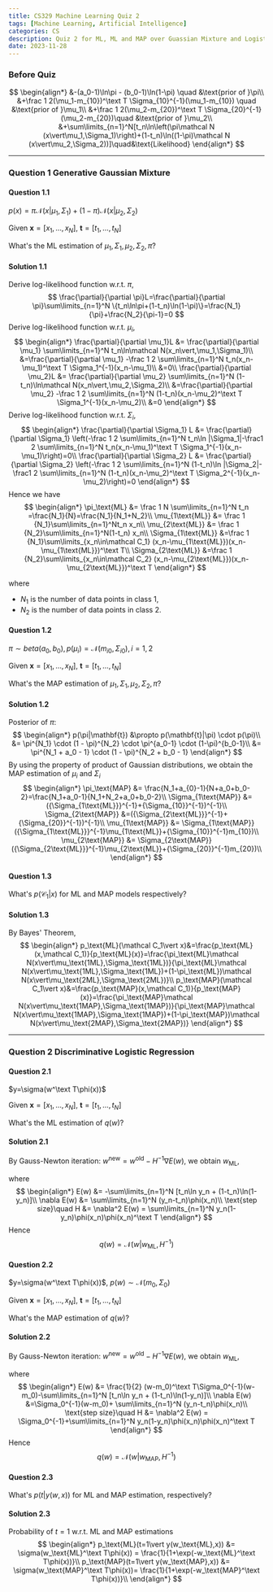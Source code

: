 ```yaml
---
title: CS329 Machine Learning Quiz 2
tags: [Machine Learning, Artificial Intelligence]
categories: CS
description: Quiz 2 for ML, ML and MAP over Guassian Mixture and Logistic Regression.
date: 2023-11-28
---
```


### Before Quiz

$$
\begin{align*}
&-(a_0-1)\ln\pi - (b_0-1)\ln(1-\pi) \quad &\text{prior of }\pi\\
&+\frac 1 2(\mu_1-m_{10})^\text T \Sigma_{10}^{-1}(\mu_1-m_{10}) \quad &\text{prior of }\mu_1\\
&+\frac 1 2(\mu_2-m_{20})^\text T \Sigma_{20}^{-1}(\mu_2-m_{20})\quad &\text{prior of }\mu_2\\
&+\sum\limits_{n=1}^N[t_n\ln\left(\pi\mathcal N (x\vert\mu_1,\Sigma_1)\right)+(1-t_n)\ln((1-\pi)\mathcal N (x\vert\mu_2,\Sigma_2))]\quad&\text{Likelihood}
\end{align*}
$$

---

### Question 1 Generative Gaussian Mixture

#### Question 1.1

$p(x)=\pi\mathcal N(x\vert\mu_1,\Sigma_1)+(1-\pi)\mathcal N(x\vert\mu_2,\Sigma_2)$

Given $\mathbf x=[x_1,\dots,x_N]$, $\mathbf t=[t_1,\dots,t_N]$

What's the ML estimation of $\mu_1,\Sigma_1,\mu_2,\Sigma_2,\pi$?

#### Solution 1.1

Derive log-likelihood function w.r.t. $\pi$,
$$
\frac{\partial}{\partial \pi}L=\frac{\partial}{\partial \pi}\sum\limits_{n=1}^N \{t_n\ln\pi+(1-t_n)\ln(1-\pi)\}=\frac{N_1}{\pi}+\frac{N_2}{\pi-1}=0
$$
Derive log-likelihood function w.r.t. $\mu_i$,
$$
\begin{align*}
\frac{\partial}{\partial \mu_1}L &= \frac{\partial}{\partial \mu_1} \sum\limits_{n=1}^N t_n\ln\mathcal N(x_n\vert,\mu_1,\Sigma_1)\\
&=\frac{\partial}{\partial \mu_1} -\frac 1 2 \sum\limits_{n=1}^N t_n(x_n-\mu_1)^\text T \Sigma_1^{-1}(x_n-\mu_1)\\
&=0\\
\frac{\partial}{\partial \mu_2}L &= \frac{\partial}{\partial \mu_2} \sum\limits_{n=1}^N (1-t_n)\ln\mathcal N(x_n\vert,\mu_2,\Sigma_2)\\
&=\frac{\partial}{\partial \mu_2} -\frac 1 2 \sum\limits_{n=1}^N (1-t_n)(x_n-\mu_2)^\text T \Sigma_1^{-1}(x_n-\mu_2)\\
&=0
\end{align*}
$$
Derive log-likelihood function w.r.t. $\Sigma_i$,
$$
\begin{align*}
\frac{\partial}{\partial \Sigma_1} L &= \frac{\partial}{\partial \Sigma_1} \left(-\frac 1 2 \sum\limits_{n=1}^N t_n\ln |\Sigma_1|-\frac1 2 \sum\limits_{n=1}^N t_n(x_n-\mu_1)^\text T \Sigma_1^{-1}(x_n-\mu_1)\right)=0\\
\frac{\partial}{\partial \Sigma_2} L &= \frac{\partial}{\partial \Sigma_2} \left(-\frac 1 2 \sum\limits_{n=1}^N (1-t_n)\ln |\Sigma_2|-\frac1 2 \sum\limits_{n=1}^N (1-t_n)(x_n-\mu_2)^\text T \Sigma_2^{-1}(x_n-\mu_2)\right)=0
\end{align*}
$$
Hence we have
$$
\begin{align*}
\pi_\text{ML} &= \frac 1 N \sum\limits_{n=1}^N t_n =\frac{N_1}{N}=\frac{N_1}{N_1+N_2}\\
\mu_{1\text{ML}} &= \frac 1 {N_1}\sum\limits_{n=1}^Nt_n x_n\\
\mu_{2\text{ML}} &= \frac 1 {N_2}\sum\limits_{n=1}^N(1-t_n) x_n\\
\Sigma_{1\text{ML}} &=\frac 1 {N_1}\sum\limits_{x_n\in\mathcal C_1} (x_n-\mu_{1\text{ML}})(x_n-\mu_{1\text{ML}})^\text T\\
\Sigma_{2\text{ML}} &=\frac 1 {N_2}\sum\limits_{x_n\in\mathcal C_2} (x_n-\mu_{2\text{ML}})(x_n-\mu_{2\text{ML}})^\text T
\end{align*}
$$

where

- $N_1$ is the number of data points in class 1,
- $N_2$ is the number of data points in class 2.

#### Question 1.2

$\pi\sim beta(a_0,b_0), p(\mu_i) = \mathcal N(m_{i0},\Sigma_{i0}), i=1,2$

Given $\mathbf x=[x_1,\dots,x_N]$, $\mathbf t=[t_1,\dots,t_N]$

What's the MAP estimation of $\mu_1,\Sigma_1,\mu_2,\Sigma_2,\pi$?

#### Solution 1.2

Posterior of $\pi$:
$$
\begin{align*}
p(\pi|\mathbf{t}) &\propto p(\mathbf{t}|\pi) \cdot p(\pi)\\
&= \pi^{N_1} \cdot (1 - \pi)^{N_2} \cdot \pi^{a_0-1} \cdot (1-\pi)^{b_0-1}\\
&= \pi^{N_1 + a_0 - 1} \cdot (1 - \pi)^{N_2 + b_0 - 1}
\end{align*}
$$
By using the property of product of Gaussian distributions, we obtain the MAP estimation of $\mu_i$ and $\Sigma_i$
$$
\begin{align*}
\pi_\text{MAP} &= \frac{N_1+a_{0}-1}{N+a_0+b_0-2}=\frac{N_1+a_0-1}{N_1+N_2+a_0+b_0-2}\\
\Sigma_{1\text{MAP}} &=({\Sigma_{1\text{ML}}}^{-1}+{\Sigma_{10}}^{-1})^{-1}\\
\Sigma_{2\text{MAP}} &=({\Sigma_{2\text{ML}}}^{-1}+{\Sigma_{20}}^{-1})^{-1}\\
\mu_{1\text{MAP}} &= \Sigma_{1\text{MAP}}({\Sigma_{1\text{ML}}}^{-1}\mu_{1\text{ML}}+{\Sigma_{10}}^{-1}m_{10})\\
\mu_{2\text{MAP}} &= \Sigma_{2\text{MAP}}({\Sigma_{2\text{ML}}}^{-1}\mu_{2\text{ML}}+{\Sigma_{20}}^{-1}m_{20})\\
\end{align*}
$$

#### Question 1.3

What's $p(\mathcal C_1\vert x)$ for ML and MAP models respectively?

#### Solution 1.3

By Bayes' Theorem,
$$
\begin{align*}
p_\text{ML}(\mathcal C_1\vert x)&=\frac{p_\text{ML}(x,\mathcal C_1)}{p_\text{ML}(x)}=\frac{\pi_\text{ML}\mathcal N(x\vert\mu_\text{1ML},\Sigma_\text{1ML})}{\pi_\text{ML}\mathcal N(x\vert\mu_\text{1ML},\Sigma_\text{1ML})+(1-\pi_\text{ML})\mathcal N(x\vert\mu_\text{2ML},\Sigma_\text{2ML})}\\
p_\text{MAP}(\mathcal C_1\vert x)&=\frac{p_\text{MAP}(x,\mathcal C_1)}{p_\text{MAP}(x)}=\frac{\pi_\text{MAP}\mathcal N(x\vert\mu_\text{1MAP},\Sigma_\text{1MAP})}{\pi_\text{MAP}\mathcal N(x\vert\mu_\text{1MAP},\Sigma_\text{1MAP})+(1-\pi_\text{MAP})\mathcal N(x\vert\mu_\text{2MAP},\Sigma_\text{2MAP})}
\end{align*}
$$

---

### Question 2 Discriminative Logistic Regression

#### Question 2.1

$y=\sigma(w^\text T\phi(x))$

Given $\mathbf x=[x_1,\dots,x_N]$, $\mathbf t=[t_1,\dots,t_N]$

What's the ML estimation of $q(w)$?

#### Solution 2.1

By Gauss-Newton iteration: $w^\text{new}=w^\text{old}-H^{-1}\nabla E(w)$, we obtain $w_\text{ML}$,

where
$$
\begin{align*}
E(w) &= -\sum\limits_{n=1}^N  [t_n\ln y_n + (1-t_n)\ln(1-y_n)]\\
\nabla E(w) &= \sum\limits_{n=1}^N (y_n-t_n)\phi(x_n)\\
\text{step size}\quad H &= \nabla^2 E(w) = \sum\limits_{n=1}^N y_n(1-y_n)\phi(x_n)\phi(x_n)^\text T
\end{align*}
$$
Hence
$$
q(w) = \mathcal N(w\vert w_\text{ML}, H^{-1})
$$

#### Question 2.2

$y=\sigma(w^\text T\phi(x))$, $p(w)\sim\mathcal N(m_0,\Sigma_0)$

Given $\mathbf x=[x_1,\dots,x_N]$, $\mathbf t=[t_1,\dots,t_N]$

What's the MAP estimation of $q(w)$?

#### Solution 2.2

By Gauss-Newton iteration: $w^\text{new}=w^\text{old}-H^{-1}\nabla E(w)$, we obtain $w_\text{ML}$,

where
$$
\begin{align*}
E(w) &= \frac{1}{2} (w-m_0)^\text T\Sigma_0^{-1}(w-m_0)-\sum\limits_{n=1}^N  [t_n\ln y_n + (1-t_n)\ln(1-y_n)]\\
\nabla E(w) &=\Sigma_0^{-1}(w-m_0)+ \sum\limits_{n=1}^N (y_n-t_n)\phi(x_n)\\
\text{step size}\quad H &= \nabla^2 E(w) = \Sigma_0^{-1}+\sum\limits_{n=1}^N y_n(1-y_n)\phi(x_n)\phi(x_n)^\text T
\end{align*}
$$
Hence 
$$
q(w) = \mathcal N(w\vert w_\text{MAP}, H^{-1})
$$


#### Question 2.3

What's $p(t\vert y(w,x))$ for ML and MAP estimation, respectively?

#### Solution 2.3

Probability of $t=1$ w.r.t. ML and MAP estimations
$$
\begin{align*}
p_\text{ML}(t=1\vert y(w_\text{ML},x)) &= \sigma(w_\text{ML}^\text T\phi(x)) = \frac{1}{1+\exp(-w_\text{ML}^\text T\phi(x))}\\
p_\text{MAP}(t=1\vert y(w_\text{MAP},x)) &= \sigma(w_\text{MAP}^\text T\phi(x))= \frac{1}{1+\exp(-w_\text{MAP}^\text T\phi(x))}\\
\end{align*}
$$
